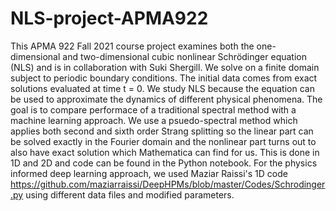 # NLS-project-APMA922

This APMA 922 Fall 2021 course project examines both the one-dimensional and two-dimensional cubic nonlinear Schrödinger equation (NLS) and is in collaboration with Suki Shergill. We solve on a finite domain subject to periodic boundary conditions. The initial data comes from exact solutions evaluated at time t = 0. We study NLS because the equation can be used to approximate the dynamics of different physical phenomena. The goal is to compare performace of a traditional spectral method with a machine learning approach. We use a psuedo-spectral method which applies both second and sixth order Strang splitting so the linear part can be solved exactly in the Fourier domain and the nonlinear part turns out to also have exact solution which Mathematica can find for us. This is done in 1D and 2D and code can be found in the Python notebook. For the physics informed deep learning approach, we used Maziar Raissi's 1D code   https://github.com/maziarraissi/DeepHPMs/blob/master/Codes/Schrodinger.py using different data files and modified parameters. 


